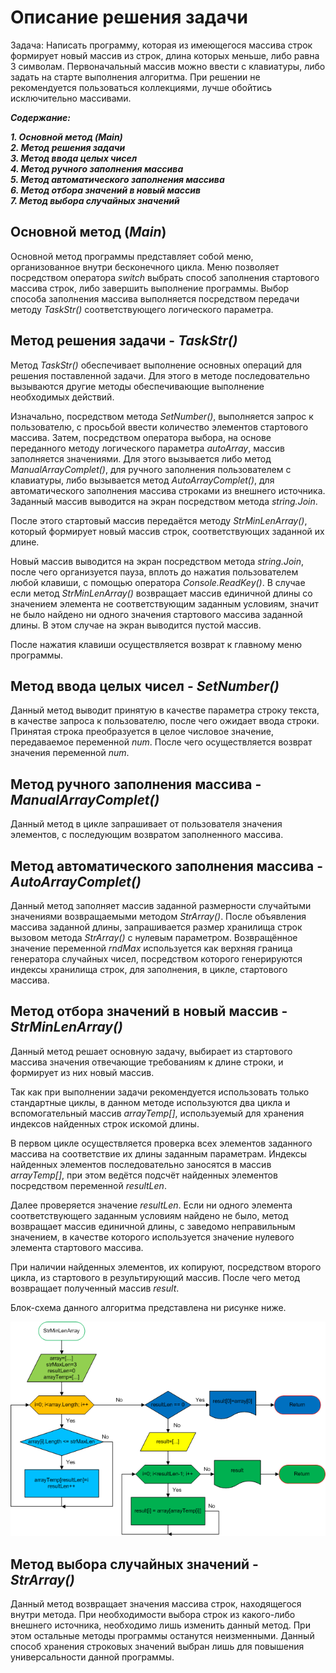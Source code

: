 # **Описание решения задачи**

Задача: Написать программу, которая из имеющегося массива строк формирует новый массив из строк, длина которых меньше, либо равна 3 символам.
Первоначальный массив можно ввести с клавиатуры, либо задать на старте выполнения алгоритма.
При решении не рекомендуется пользоваться коллекциями, лучше обойтись исключительно массивами.

***Содержание:***

***1. Основной метод (Main)***  
***2. Метод решения задачи***  
***3. Метод ввода целых чисел***  
***4. Метод ручного заполнения массива***  
***5. Метод автоматического заполнения массива***  
***6. Метод отбора значений в новый массив***  
***7. Метод выбора случайных значений***

## Основной метод (*Main*)

Основной метод программы представляет собой меню, организованное внутри бесконечного цикла.
Меню позволяет посредством оператора *switch* выбрать способ заполнения стартового массива строк, либо завершить выполнение программы.
Выбор способа заполнения массива выполняется посредством передачи методу *TaskStr()* соответствующего логического параметра.

## Метод решения задачи - *TaskStr()*

Метод *TaskStr()* обеспечивает выполнение основных операций для решения поставленной задачи.
Для этого в методе последовательно вызываются другие методы обеспечивающие выполнение необходимых действий.

Изначально, посредством метода *SetNumber()*, выполняется запрос к пользователю, с просьбой ввести количество элементов стартового массива.
Затем, посредством оператора выбора, на основе переданного методу логического параметра *autoArray*, массив заполняется значениями. Для этого вызывается либо метод *ManualArrayComplet()*, для ручного заполнения пользователем с клавиатуры, либо вызывается метод *AutoArrayComplet()*, для автоматического заполнения массива строками из внешнего источника.
Заданный массив выводится на экран посредством метода *string.Join*.

После этого стартовый массив передаётся методу *StrMinLenArray()*, который формирует новый массив строк, соответствующих заданной их длине.

Новый массив выводится на экран посредством метода *string.Join*, после чего организуется пауза, вплоть до нажатия пользователем любой клавиши, с помощью оператора *Console.ReadKey()*. В случае если метод *StrMinLenArray()* возвращает массив единичной длины со значением элемента не соответствующим заданным условиям, значит не было найдено ни одного значения стартового массива заданной длины. В этом случае на экран выводится пустой массив.

После нажатия клавиши осуществляется возврат к главному меню программы.

## Метод ввода целых чисел - *SetNumber()*

Данный метод выводит принятую в качестве параметра строку текста, в качестве запроса к пользователю, после чего ожидает ввода строки.
Принятая строка преобразуется в целое числовое значение, передаваемое переменной *num*.
После чего осуществляется возврат значения переменной *num*.

## Метод ручного заполнения массива - *ManualArrayComplet()*

Данный метод в цикле запрашивает от пользователя значения элементов, с последующим возвратом заполненного массива.

## Метод автоматического заполнения массива - *AutoArrayComplet()*

Данный метод заполняет массив заданной размерности случайтыми значениями возвращаемыми методом *StrArray()*.
После объявления массива заданной длины, запрашивается размер хранилища строк вызовом метода *StrArray()* с нулевым параметром.
Возвращённое значение переменной *rndMax* используется как верхняя граница генератора случайных чисел, посредством которого генерируются индексы хранилища строк, для заполнения, в цикле, стартового массива.

## Метод отбора значений в новый массив - *StrMinLenArray()*

Данный метод решает основную задачу, выбирает из стартового массива значения отвечающие требованиям к длине строки, и формирует из них новый массив.

Так как при выполнении задачи рекомендуется использовать только стандартные циклы, в данном методе используются два цикла и вспомогательный массив *arrayTemp[]*, используемый для хранения индексов найденных строк искомой длины.

В первом цикле осуществляется проверка всех элементов заданного массива на соответствие их длины заданным параметрам.
Индексы найденных элементов последовательно заносятся в массив *arrayTemp[]*, при этом ведётся подсчёт найденных элементов посредством переменной *resultLen*.

Далее проверяется значение *resultLen*. Если ни одного элемента соответствующего заданным условиям найдено не было, метод возвращает массив единичной длины, с заведомо неправильным значением, в качестве которого используется значение нулевого элемента стартового массива.

При наличии найденных элементов, их копируют, посредством второго цикла, из стартового в результирующий массив. После чего метод возвращает полученный массив *result*.

Блок-схема данного алгоритма представлена ни рисунке ниже.

![Блок-схема алгоритма](block_diagram.png)

## Метод выбора случайных значений - *StrArray()*

Данный метод возвращает значения массива строк, находящегося внутри метода. При необходимости выбора строк из какого-либо внешнего источника, необходимо лишь изменить данный метод. При этом остальные методы программы останутся неизменными. Данный способ хранения строковых значений выбран лишь для повышения универсальности данной программы.